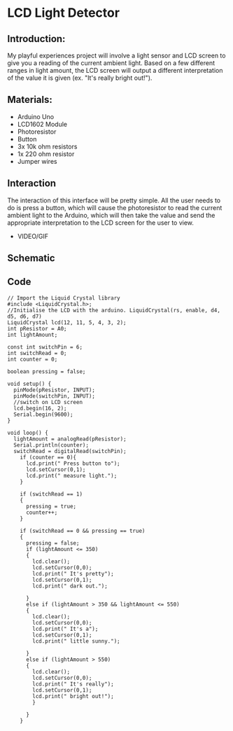 # LCD Light Detector
## Introduction:
My playful experiences project will involve a light sensor and LCD screen to give you a reading of the current ambient light. Based on a few different ranges in light amount, the LCD screen will output a different interpretation of the value it is given (ex. "It's really bright out!").

## Materials:
- Arduino Uno
- LCD1602 Module
- Photoresistor
- Button 
- 3x 10k ohm resistors
- 1x 220 ohm resistor
- Jumper wires

## Interaction
The interaction of this interface will be pretty simple. All the user needs to do is press a button, which will cause the photoresistor to read the current ambient light to the Arduino, which will then take the value and send the appropriate interpretation to the LCD screen for the user to view. 

- VIDEO/GIF

## Schematic 

## Code
~~~
// Import the Liquid Crystal library
#include <LiquidCrystal.h>;
//Initialise the LCD with the arduino. LiquidCrystal(rs, enable, d4, d5, d6, d7)
LiquidCrystal lcd(12, 11, 5, 4, 3, 2);
int pResistor = A0;
int lightAmount;

const int switchPin = 6;
int switchRead = 0;
int counter = 0;

boolean pressing = false;

void setup() {
  pinMode(pResistor, INPUT);
  pinMode(switchPin, INPUT);
  //switch on LCD screen
  lcd.begin(16, 2);
  Serial.begin(9600);
}

void loop() {
  lightAmount = analogRead(pResistor);
  Serial.println(counter);
  switchRead = digitalRead(switchPin);
    if (counter == 0){
      lcd.print(" Press button to");
      lcd.setCursor(0,1);
      lcd.print(" measure light.");
    }

    if (switchRead == 1)
    {
      pressing = true;
      counter++;
    }

    if (switchRead == 0 && pressing == true)
    {
      pressing = false;
      if (lightAmount <= 350)
      {
        lcd.clear();
        lcd.setCursor(0,0);
        lcd.print(" It's pretty");
        lcd.setCursor(0,1);
        lcd.print(" dark out.");
      
      }
      else if (lightAmount > 350 && lightAmount <= 550)
      {
        lcd.clear();
        lcd.setCursor(0,0);
        lcd.print(" It's a");
        lcd.setCursor(0,1);
        lcd.print(" little sunny.");
       
      }
      else if (lightAmount > 550)
      {
        lcd.clear();
        lcd.setCursor(0,0);
        lcd.print(" It's really"); 
        lcd.setCursor(0,1);
        lcd.print(" bright out!");
        }

      }
    }
~~~ 
